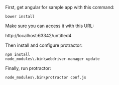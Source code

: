 First, get angular for sample app with this command:

    bower install

Make sure you can access it with this URL:

http://localhost:63342/untitled4

Then install and configure protractor:

    npm install
    node_modules\.bin\webdriver-manager update

Finally, run protractor:

    node_modules\.bin\protractor conf.js
